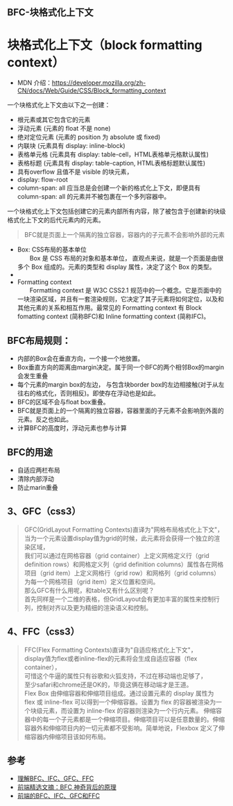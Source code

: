 ## BFC-块格式化上下文

# 块格式化上下文（block formatting context）

* MDN 介绍：https://developer.mozilla.org/zh-CN/docs/Web/Guide/CSS/Block_formatting_context

一个块格式化上下文由以下之一创建：

- 根元素或其它包含它的元素
- 浮动元素 (元素的 float 不是 none)
- 绝对定位元素 (元素的 position 为 absolute 或 fixed)
- 内联块 (元素具有 display: inline-block)
- 表格单元格 (元素具有 display: table-cell，HTML表格单元格默认属性)
- 表格标题 (元素具有 display: table-caption, HTML表格标题默认属性)
- 具有overflow 且值不是 visible 的块元素，
- display: flow-root
- column-span: all 应当总是会创建一个新的格式化上下文，即便具有 column-span: all 的元素并不被包裹在一个多列容器中。

一个块格式化上下文包括创建它的元素内部所有内容，除了被包含于创建新的块级格式化上下文的后代元素内的元素。

>BFC就是页面上一个隔离的独立容器，容器内的子元素不会影响外部的元素  
- Box: CSS布局的基本单位  
　　Box 是 CSS 布局的对象和基本单位， 直观点来说，就是一个页面是由很多个 Box 组成的。元素的类型和 display 属性，决定了这个 Box 的类型。   
-
- Formatting context  
　　Formatting context 是 W3C CSS2.1 规范中的一个概念。它是页面中的一块渲染区域，并且有一套渲染规则，它决定了其子元素将如何定位，以及和其他元素的关系和相互作用。最常见的 Formatting context 有 Block fomatting context (简称BFC)和 Inline formatting context (简称IFC)。

## BFC布局规则：
- 内部的Box会在垂直方向，一个接一个地放置。
- Box垂直方向的距离由margin决定。属于同一个BFC的两个相邻Box的margin会发生重叠
- 每个元素的margin box的左边， 与包含块border box的左边相接触(对于从左往右的格式化，否则相反)。即使存在浮动也是如此。
- BFC的区域不会与float box重叠。
- BFC就是页面上的一个隔离的独立容器，容器里面的子元素不会影响到外面的元素。反之也如此。
- 计算BFC的高度时，浮动元素也参与计算


## BFC的用途
- 自适应两栏布局
- 清除内部浮动
- 防止marin重叠



## 3、GFC（css3）
>GFC(GridLayout Formatting Contexts)直译为"网格布局格式化上下文"，  
当为一个元素设置display值为grid的时候，此元素将会获得一个独立的渲染区域，    
我们可以通过在网格容器（grid container）上定义网格定义行（grid definition rows）和网格定义列（grid definition columns）属性各在网格项目（grid item）上定义网格行（grid row）和网格列（grid columns）为每一个网格项目（grid item）定义位置和空间。   
那么GFC有什么用呢，和table又有什么区别呢？  
首先同样是一个二维的表格，但GridLayout会有更加丰富的属性来控制行列，控制对齐以及更为精细的渲染语义和控制。

## 4、FFC（css3）
>FFC(Flex Formatting Contexts)直译为"自适应格式化上下文"，  
display值为flex或者inline-flex的元素将会生成自适应容器（flex container），  
可惜这个牛逼的属性只有谷歌和火狐支持，不过在移动端也足够了，  
至少safari和chrome还是OK的，毕竟这俩在移动端才是王道。  
Flex Box 由伸缩容器和伸缩项目组成。通过设置元素的 display 属性为 flex 或 inline-flex 可以得到一个伸缩容器。设置为 flex 的容器被渲染为一个块级元素，而设置为 inline-flex 的容器则渲染为一个行内元素。
伸缩容器中的每一个子元素都是一个伸缩项目。伸缩项目可以是任意数量的。伸缩容器外和伸缩项目内的一切元素都不受影响。简单地说，Flexbox 定义了伸缩容器内伸缩项目该如何布局。

## 参考
- [理解BFC、IFC、GFC、FFC](https://blog.csdn.net/u011472830/article/details/73010596)
- [前端精选文摘：BFC 神奇背后的原理](http://www.cnblogs.com/lhb25/p/inside-block-formatting-ontext.html)
- [前端的BFC、IFC、GFC和FFC](https://blog.csdn.net/qq_22855325/article/details/76153101)
